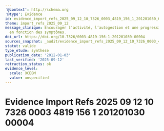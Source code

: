 ```yaml
---
'@context': http://schema.org
'@type': Evidence
id: evidence_import_refs_2025_09_12_10_7326_0003_4819_156_1_201201030_00004
theme: import_refs_2025_09_12
message_clinique: Encourager l’activité, l’autogestion et une progression graduée
  en fonction des symptômes.
doi_url: https://doi.org/10.7326/0003-4819-156-1-201201030-00004
sources_snapshot: _audit/evidence_import_refs_2025_09_12_10_7326_0003_4819_156_1_201201030_00004.json
statut: valide
type_etude: synthese
publication_date: '2012-01-03'
last_verified: '2025-09-12'
retraction_status: ok
evidence_level:
  scale: OCEBM
  value: unspecified
---
```

# Evidence Import Refs 2025 09 12 10 7326 0003 4819 156 1 201201030 00004

